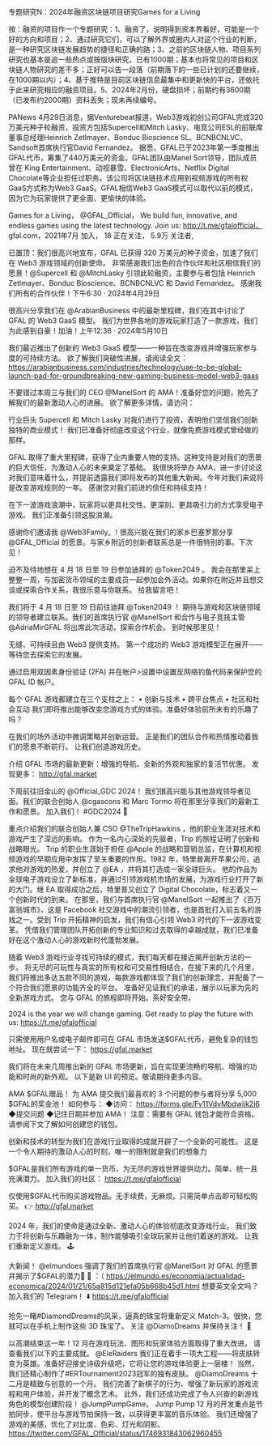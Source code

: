 专题研究N：2024年融资区块链项目研究Games for a Living


按：融资的项目作一个专题研究：1、融资了，说明得到资本界看好，可能是一个好的方向和项目；2、通过研究它们，可以了解外界或圈内人对这个行业的判断，是一种研究区块链发展趋势的捷径和正确的路；3、之前的区块链人物、项目系列研究也基本是追一些热点或按版块研究，已有1000期；基本也将常见的项目和区块链人物研究的差不多；正好可以告一段落（前期落下的一些已计划的还要继续，在1000期以内）；4、基于推特是目前区块链信息最集中和更新快的平台，还依托于此来研究相应的融资项目。5、2024年2月份，硬盘损坏；前期约有3600期（已发布约2000期）资料丢失；现未再续编号。

PANews 4月29日消息，据Venturebeat报道，Web3游戏初创公司GFAL完成320万美元种子轮融资，投资方包括Supercell和Mitch Lasky、电竞公司ESL的前联席董事总经理Heinrich Zetlmayer、Bonduc Bioscience SL、BCNBCNLVC、Sandsoft首席执行官David Fernandez。
据悉，GFAL已于2023年第一季度推出GFAL代币，筹集了440万美元的资金。GFAL团队由Manel Sort领导，团队成员曾在 King Entertainment、动视暴雪、ElectronicArts、Netflix Digital Chocolate等企业担任过职务。该公司将区块链技术应用到视频游戏的所有权GaaS方式称为Web3 GaaS。GFAL相信Web3 GaaS模式可以取代以前的模式，因为它为玩家提供了更全面、更愉快的体验。

Games for a Living，
@GFAL_Official，
We build fun, innovative, and endless games using the latest technology. 
Join us: http://t.me/gfalofficial，
gfal.com，2021年7月 加入，
18 正在关注，
5.9万 关注者,


已置顶：我们很高兴地宣布，GFAL 已获得 320 万美元的种子资金，加速了我们在 Web3 游戏领域的创新使命。
非常感谢我们出色的合作伙伴和社区相信我们的愿景！@Supercell
和
@MitchLasky
引领此轮融资，主要参与者包括 Heinrich Zetlmayer、Bonduc Bioscience、BCNBCNLVC 和 David Fernandez。
感谢我们所有的合作伙伴！下午6:30 · 2024年4月29日

很高兴分享我们在
@ArabianBusiness
中的最新里程碑，我们在其中讨论了 GFAL 的 Web3 GaaS 模型。
我们为世界各地的游戏玩家打造了一款游戏，我们为此感到自豪！加油！上午12:36 · 2024年5月10日

我们最近推出了创新的 Web3 GaaS 模型——一种旨在改变游戏并增强玩家参与度的可持续方法。
欲了解我们突破性进展，请阅读全文： https://arabianbusiness.com/industries/technology/uae-to-be-global-launch-pad-for-groundbreaking-new-gaming-business-model-web3-gaas

不要错过本周三与我们的 CEO 
@ManelSort
的 AMA！准备好您的问题，抢先了解我们的最新激动人心的进展。
欲了解更多详情，请访问：

行业巨头 Supercell 和 Mitch Lasky 对我们进行了投资，表明他们坚信我们创新独特的商业模式！
我们已准备好彻底改变这个行业，就像免费游戏模式曾经做的那样。

GFAL 取得了重大里程碑，获得了业内重要人物的支持。这种支持是对我们的愿景的巨大信任，为激动人心的未来奠定了基础。
我很快将举办 AMA，进一步讨论这对我们意味着什么，并提前透露我们即将发布的其他重大新闻。今年对我们来说将是改变游戏规则的一年。
感谢您对我们前进的信任和持续支持！

在下一波游戏浪潮中，玩家将以更具社交性、更深刻、更具吸引力的方式享受电子游戏。
我们正准备引领这股浪潮。

感谢你们邀请我
@Web3Family_
 ！很高兴能在我们的家乡巴塞罗那分享
@GFAL_Official
的愿景。与家乡附近的创新者联系总是一件很特别的事。下次见！


迫不及待地想在 4 月 18 日至 19 日参加迪拜的
@Token2049
 。
我会在那里呆上整整一周，与加密货币领域的主要成员一起参加会外活动。如果你在附近并且想交谈或探索合作关系，我很乐意与你联系。
给我留言吧！

我们将于 4 月 18 日至 19 日前往迪拜
@Token2049
 ！
期待与游戏和区块链领域的领导者建立联系。我们的首席执行官
@ManelSort
和合作与电子竞技主管
@AdriaMirGFAL
将出席此次活动，探索合作机会。
到时候那里见！

无缝、可持续且由 Web3 提供支持。
第一个成功的 Web3 游戏模型正在展开——等待您去探索它的发展。

通过启用双因素身份验证 (2FA) 并在帐户>设置中设置反网络钓鱼代码来保护您的 GFAL ID 帐户。

每个 GFAL 游戏都建立在三个支柱之上：
• 创新与技术
• 跨平台焦点
• 社区和社会互动
我们即将推出能够改变您游戏方式的体验。准备好体验前所未有的乐趣了吗？

在我们的场外活动中微调策略并创新运营。
正是我们的团队合作和热情推动着我们的愿景不断前行。
让我们创造游戏历史。

介绍 GFAL 市场的最新更新：增强的导航、全新的外观和独家的复活节优惠。
发现更多： http://gfal.market

下周前往旧金山的
@Official_GDC
 2024！
我们很高兴能与其他游戏领导者见面。我们的联合创始人
@cgascons
和 Marc Tormo 将在那里分享我们的最新工作和愿景。
加入我们！ #GDC2024 💫

重点介绍我们的联合创始人兼 CSO 
@TheTripHawkins
 ，他的职业生涯对技术和游戏产生了深远的影响。
作为一名内心深处的先驱者，Trip 的旅程证明了创新和战略眼光。
Trip 的职业生涯始于担任
@Apple
的战略和营销总监，在计算机和视频游戏的早期应用中发挥了至关重要的作用。1982 年，特里普离开苹果公司，追求他对游戏的热爱，并创立了
@EA
 ，并将其打造成一家全球巨头。
他的作品为全球电子游戏设立了新标准，并通过引领游戏机市场的发展，为游戏行业打开了新的大门。继 EA 取得成功之后，特里普又创立了 Digital Chocolate，标志着又一个创新时代的到来。
在那里，我们与首席执行官
@ManelSort
一起推出了《百万富翁城市》，这是 Facebook 社交游戏中的潮流引领者，也是首批打入前五名的游戏之一。受到 Trip 开拓精神的启发，我们有信心引领 Web3 时代的下一波游戏变革。
凭借我们管理团队开拓创新的专业知识和过去取得的卓越成就，我们已准备好在这个激动人心的游戏新时代蓬勃发展。

随着 Web3 游戏行业寻找可持续的模式，我们每天都在接近揭开创新方法的一步。
将无尽的可玩性与真实的所有权和可交易性相结合，在接下来的几个月里，我们将推出多达五款不同的游戏，每款游戏都体现了我们的创新理念，并配备了一个符合我们愿景的功能齐全的平台。
准备好见证我们的承诺，展示以玩家为先的全新游戏方式。
您与 GFAL 的旅程即将开始。系好安全带。

2024 is the year we will change gaming.
Get ready to play the future with us: https://t.me/gfalofficial

只需使用用户名或电子邮件即可在 GFAL 市场发送$GFAL代币，避免复杂的钱包地址。
现在就尝试一下： https://gfal.market

我们将在未来几周推出新的 GFAL 市场更新，旨在实现更流畅的导航、增强的功能和时尚的新外观。
以下是新 UI 的预览。敬请期待更多内容。

AMA $GFAL赠品！
为 AMA 提交我们最喜欢的 3 个问题的参与者将分享 5,000 $GFAL的奖金池！
如何参与：
◆访问： https://forms.gle/Fv11VdvMbdwijk2j6
◆提交问题
◆记住日期并参加 AMA！
注意：需要有 GFAL 钱包才能符合资格。请参阅下文了解如何创建您的钱包。

创新和技术的转型为我们在游戏行业取得的成就开辟了一个全新的可能性。
这是一个令人期待的激动人心的时刻，唯一的限制就是我们的想象力

$GFAL是我们所有游戏的单一货币，为无尽的游戏世界提供动力。简单、统一且充满潜力。
加入我们的社区： https://t.me/gfalofficial

仅使用$GFAL代币购买游戏物品。无手续费，无麻烦。只需简单点击即可轻松购买。
👉 http://gfal.market

2024 年，我们的使命是通过全新、激动人心的体验彻底改变游戏行业。
我们致力于将创新与乐趣融为一体，制作能够吸引全球玩家并让他们着迷的游戏。
让我们重新定义游戏。 🕹️

大新闻！ 
@elmundoes
强调了我们的首席执行官
@ManelSort
对 GFAL 的愿景并揭示了$GFAL的潜力🚀 
🔗 ：（ https://elmundo.es/economia/actualidad-economica/2024/01/21/65a815d121efa05b668b45d1.html
想要英文全文吗？加入我们的 Telegram！ ⬇️
https://t.me/gfalofficial

抢先一睹#DiamondDreams的风采，逼真的珠宝将重新定义 Match-3。很快，您就可以在手机上制作这些 3D 珠宝了。
关注
@DiamoDreams
并保持关注！ 💎

以高潮结束这一年！12 月在游戏玩法、图形和玩家体验方面取得了重大改进。
请查看我们以下的主要成就。 
@EleRaiders
我们正在着手一项大工程——将皮肤转变为英雄。准备好迎接史诗级升级吧，它将让您的游戏体验更上一层楼！
当然，我们还精心制作了#ERTournament2023冠军的独有皮肤。
@DiamoDreams
十二月是精致与创意的一个月。
我们完善了新棋子的行为、增强了新玩家的游戏流程和用户体验，并开发了概念艺术。
此外，我们还成功完成了令人兴奋的新游戏角色的模型创建阶段！
@JumpPumpGame，
Jump Pump 12 月的开发重点是节拍同步，使平台与游戏节拍保持一致，以获得更丰富的音乐体验。
我们还增强了游戏的美感，优化了对比度、色彩、灯光和阴影。
https://twitter.com/GFAL_Official/status/1746931843062960455




